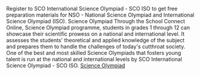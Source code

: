 Register to SCO International Science Olympiad - SCO ISO to get free preparation materials for NSO - National Science Olympiad and International Science Olympiad (ISO).
Science Olympiad
Through the School Connect Online, Science Olympiad programme, students in grades 1 through 12 can showcase their scientific prowess on a national and international level. It assesses the students' theoretical and applied knowledge of the subject and prepares them to handle the challenges of today's cutthroat society.
One of the best and most skilled Science Olympiads that fosters young talent is run at the national and international levels by SCO International Science Olympiad - SCO ISO.
<a href="https://www.schoolconnectonline.com/OlympiadRegistration.aspx">Science Olympiad</a>
